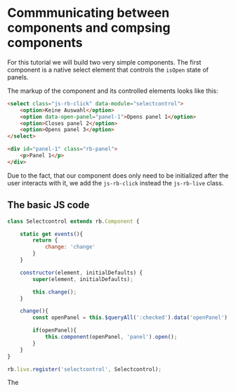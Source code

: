 # Commmunicating between components and compsing components

For this tutorial we will build two very simple components. The first component is a native select element that controls the `isOpen` state of panels.

The markup of the component and its controlled elements looks like this:

```html
<select class="js-rb-click" data-module="selectcontrol">
	<option>Keine Auswahl</option>
    <option data-open-panel="panel-1">Opens panel 1</option>
    <option>Closes panel 2</option>
    <option>Opens panel 3</option>
</select>

<div id="panel-1" class="rb-panel">
    <p>Panel 1</p>
</div>
```

Due to the fact, that our component does only need to be initialized after the user interacts with it, we add the `js-rb-click` instead the `js-rb-live` class.
 
## The basic JS code

```js
class Selectcontrol extends rb.Component {

    static get events(){
        return {
            change: 'change'
        }
    }

    constructor(element, initialDefaults) {
        super(element, initialDefaults);

        this.change();
    }

    change(){
        const openPanel = this.$queryAll(':checked').data('openPanel');

        if(openPanel){
            this.component(openPanel, 'panel').open();
        }
    }
}

rb.live.register('selectcontrol', Selectcontrol);
```

The 

